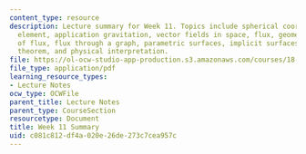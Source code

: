 ```yaml
---
content_type: resource
description: Lecture summary for Week 11. Topics include spherical coordinates, volume
  element, application gravitation, vector fields in space, flux, geometric interpretation
  of flux, flux through a graph, parametric surfaces, implicit surfaces, divergence
  theorem, and physical interpretation.
file: https://ol-ocw-studio-app-production.s3.amazonaws.com/courses/18-02-multivariable-calculus-fall-2007/c081c812df4a020e26de273c7cea957c_lec_week11.pdf
file_type: application/pdf
learning_resource_types:
- Lecture Notes
ocw_type: OCWFile
parent_title: Lecture Notes
parent_type: CourseSection
resourcetype: Document
title: Week 11 Summary
uid: c081c812-df4a-020e-26de-273c7cea957c
---
```

